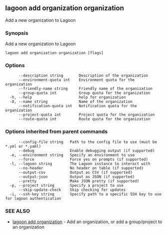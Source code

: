 ## lagoon add organization organization

Add a new organization to Lagoon

### Synopsis

Add a new organization to Lagoon

```
lagoon add organization organization [flags]
```

### Options

```
      --description string       Description of the organization
      --environment-quota int    Environment quota for the organization
      --friendly-name string     Friendly name of the organization
      --group-quota int          Group quota for the organization
  -h, --help                     help for organization
  -O, --name string              Name of the organization
      --notification-quota int   Notification quota for the organization
      --project-quota int        Project quota for the organization
      --route-quota int          Route quota for the organization
```

### Options inherited from parent commands

```
      --config-file string   Path to the config file to use (must be *.yml or *.yaml)
      --debug                Enable debugging output (if supported)
  -e, --environment string   Specify an environment to use
      --force                Force yes on prompts (if supported)
  -l, --lagoon string        The Lagoon instance to interact with
      --no-header            No header on table (if supported)
      --output-csv           Output as CSV (if supported)
      --output-json          Output as JSON (if supported)
      --pretty               Make JSON pretty (if supported)
  -p, --project string       Specify a project to use
      --skip-update-check    Skip checking for updates
  -i, --ssh-key string       Specify path to a specific SSH key to use for lagoon authentication
```

### SEE ALSO

* [lagoon add organization](lagoon_add_organization.md)	 - Add an organization, or add a group/project to an organization

